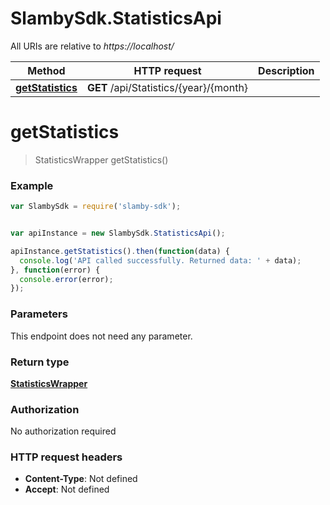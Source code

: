 # SlambySdk.StatisticsApi

All URIs are relative to *https://localhost/*

Method | HTTP request | Description
------------- | ------------- | -------------
[**getStatistics**](StatisticsApi.md#getStatistics) | **GET** /api/Statistics/{year}/{month} | 




<a name="getStatistics"></a>
# **getStatistics**
> StatisticsWrapper getStatistics()



### Example
```javascript
var SlambySdk = require('slamby-sdk');


var apiInstance = new SlambySdk.StatisticsApi();

apiInstance.getStatistics().then(function(data) {
  console.log('API called successfully. Returned data: ' + data);
}, function(error) {
  console.error(error);
});


```

### Parameters
This endpoint does not need any parameter.


### Return type

[**StatisticsWrapper**](StatisticsWrapper.md)

### Authorization

No authorization required

### HTTP request headers

 - **Content-Type**: Not defined
 - **Accept**: Not defined




